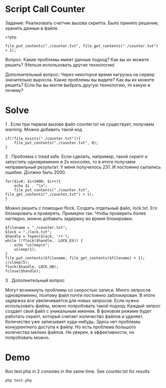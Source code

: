 # Script Call Counter

Задание: Реализовать счетчик вызова скрипта. Было принято решение, хранить данные в файле.

```
<?php 

file_put_contents("./counter.txt", file_get_contents("./counter.txt") + 1);
```

Вопрос: Какие проблемы имеет данные подход? Как вы их можете решить? 
(Нельзя использовать другие технологии)

Дополнительный вопрос: Через некоторое время нагрузка на сервер значительно выросла. Какие проблемы вы видите? Как вы их можете решить? 
Если бы вы могли выбрать другую технологию, то какую и почему?

# Solve

1 .	Если при первом вызове файл counter.txt не существует, получаем warning. Можно добавить такой код

```
if(!file_exists("./counter.txt")){
    file_put_contents("./counter.txt", 0);
}
```

2 .	Проблема с tread safe. Если сделать, например, такой скрипт и запустить одновременно в 2х консолях, то в итоге получаем неправильный результат. У меня получилось 231. И постоянно сыпались ошибки. Должно быть 2000. 

```
for($i=0; $i<1000; $i++){
    echo $i . "\n";
    file_put_contents("./counter.txt", file_get_contents("./counter.txt") + 1);
}
```

Можно решить с помощью flock. Создать отдельный файл, lock.txt.
Его блокировать и проверять. Примерно так. Чтобы проверить более наглядно, можно добавить задержку во время блокировки.

```
$filename = "./counter.txt";
$lock = "./lock.txt";
$handle = fopen($lock, 'r+');
while (!flock($handle,  LOCK_EX)) {
    echo "usleep\n";
    usleep(1);
}
file_put_contents($filename, file_get_contents($filename) + 1);
//sleep(5);
flock($handle, LOCK_UN);
fclose($handle);
```

3 . Дополнительный вопрос

Могут возникнуть проблемы со скоростью записи. Много запросов одновременно, поэтому файл почти постоянно заблокирован. В итоге задержка все увеличивается для новых запросов. Если нужно использовать файлы, можно попробовать такой подход: Каждый запрос создает свой файл с уникальным именем. В фоновом режиме будет работать скрипт,  который считает количество файлов и удаляет. Количество уже записывает куда-нибудь. Здесь нет проблемы конкурентного доступа к файлу. Но есть проблема большого количества мелких файлов. Не уверен, в эффективности, но попробовать можно.

# Demo

Run test.php in 2 consoles in the same time.
See counter.txt for results

```
php test.php
```